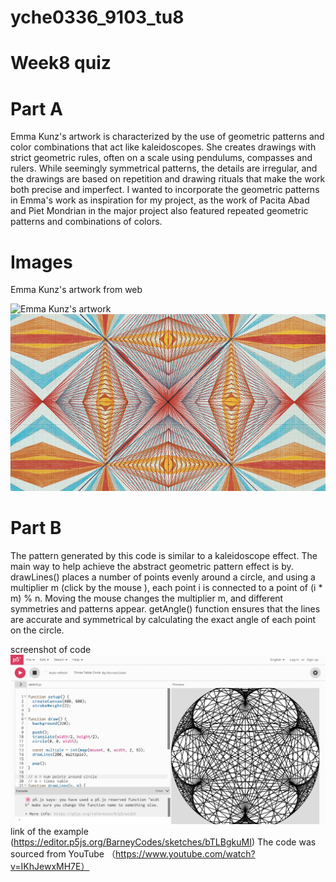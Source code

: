 # yche0336_9103_tu8
# Week8 quiz

# Part A

Emma Kunz's artwork is characterized by the use of geometric patterns and color combinations that act like kaleidoscopes. She creates drawings with strict geometric rules, often on a scale using pendulums, compasses and rulers. While seemingly symmetrical patterns, the details are irregular, and the drawings are based on repetition and drawing rituals that make the work both precise and imperfect. I wanted to incorporate the geometric patterns in Emma's work as inspiration for my project, as the work of Pacita Abad and Piet Mondrian in the major project also featured repeated geometric patterns and combinations of colors.


# Images
Emma Kunz's artwork 
from web

![Emma Kunz's artwork ](https://i.pinimg.com/originals/b2/c4/28/b2c428d13256d268e253c0ef1585fbed.jpg)
![alt text](images/Emma-Kunz-.jpg)


# Part B

The pattern generated by this code is similar to a kaleidoscope effect. The main way to help achieve the abstract geometric pattern effect is by. drawLines() places a number of points evenly around a circle, and using a multiplier m (click by the mouse ), each point i is connected to a point of (i * m) % n. Moving the mouse changes the multiplier m, and different symmetries and patterns appear. getAngle() function ensures that the lines are accurate and symmetrical by calculating the exact angle of each point on the circle.

screenshot of code
![alt text](<images/Screenshot 2024-05-01 at 12.03.37.png>)
link of the example
(https://editor.p5js.org/BarneyCodes/sketches/bTLBgkuMI)
The code was sourced from YouTube
（https://www.youtube.com/watch?v=IKhJewxMH7E）
